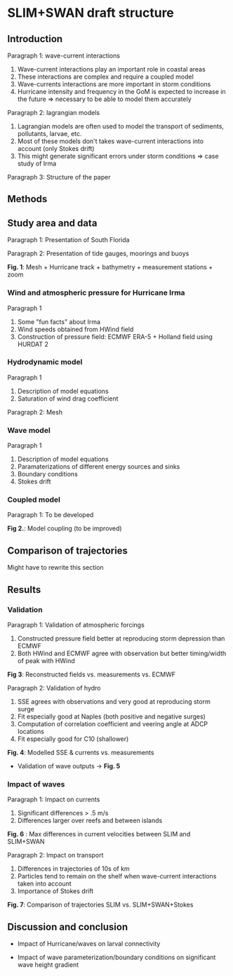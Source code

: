 # SLIM+SWAN draft structure

## Introduction

Paragraph 1: wave-current interactions
1. Wave-current interactions play an important role in coastal areas
2. These interactions are complex and require a coupled model
3. Wave-currents interactions are more important in storm conditions 
4. Hurricane intensity and frequency in the GoM is expected to increase in the future &rArr; necessary to be able to model them accurately

Paragraph 2: lagrangian models
1. Lagrangian models are often used to model the transport of sediments, pollutants, larvae, etc.
2. Most of these models don't takes wave-current interactions into account (only Stokes drift)
3. This might generate significant errors under storm conditions &rArr; case study of Irma

Paragraph 3: Structure of the paper

## Methods

## Study area and data

Paragraph 1: Presentation of South Florida

Paragraph 2: Presentation of tide gauges, moorings and buoys

**Fig. 1**: Mesh + Hurricane track + bathymetry + measurement stations + zoom

### Wind and atmospheric pressure for Hurricane Irma

Paragraph 1
1. Some "fun facts" about Irma
2. Wind speeds obtained from HWind field
3. Construction of pressure field: ECMWF ERA-5 + Holland field using HURDAT 2

### Hydrodynamic model

Paragraph 1
1. Description of model equations
2. Saturation of wind drag coefficient

Paragraph 2: Mesh 

### Wave model

Paragraph 1
1. Description of model equations
2. Paramaterizations of different energy sources and sinks
3. Boundary conditions
4. Stokes drift

### Coupled model

Paragraph 1: To be developed 

**Fig 2.**: Model coupling (to be improved)

## Comparison of trajectories

Might have to rewrite this section

## Results

### Validation

Paragraph 1: Validation of atmospheric forcings
1. Constructed pressure field better at reproducing storm depression than ECMWF
2. Both HWind and ECMWF agree with observation but better timing/width of peak with HWind  

**Fig 3**: Reconstructed fields vs. measurements vs. ECMWF 

Paragraph 2: Validation of hydro
1. SSE agrees with observations and very good at reproducing storm surge
2. Fit especially good at Naples (both positive and negative surges)
3. Computation of correlation coefficient and veering angle at ADCP locations
4. Fit especially good for C10 (shallower)

**Fig. 4**: Modelled SSE & currents vs. measurements

* Validation of wave outputs &rarr; **Fig. 5**

### Impact of waves

Paragraph 1: Impact on currents
1. Significant differences > .5 m/s
2. Differences larger over reefs and between islands 

**Fig. 6** : Max differences in current velocities between SLIM and SLIM+SWAN

Paragraph 2: Impact on transport
1. Differences in trajectories of 10s of km
2. Particles tend to remain on the shelf when wave-current interactions taken into account
3. Importance of Stokes drift

**Fig. 7**: Comparison of trajectories SLIM vs. SLIM+SWAN+Stokes


## Discussion and conclusion

* Impact of Hurricane/waves on larval connectivity

* Impact of wave parameterization/boundary conditions on significant wave height gradient
